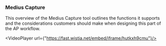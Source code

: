 ### Medius Capture

This overview of the Medius Capture tool outlines the functions it supports and the considerations customers should make when designing this part of the AP workflow. 

<VideoPlayer url={"https://fast.wistia.net/embed/iframe/hutkxh9cmu"}/>
